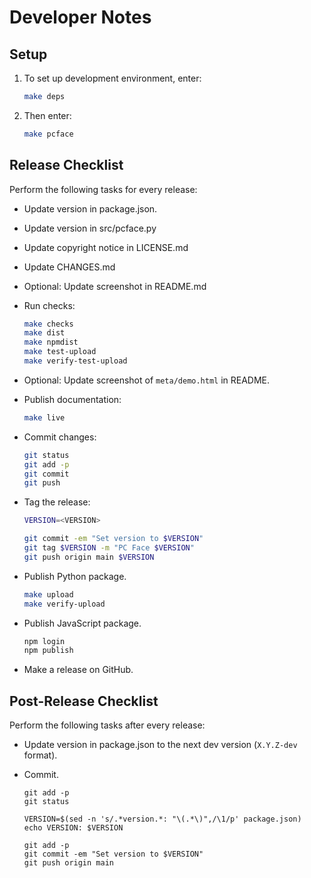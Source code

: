 Developer Notes
===============


Setup
-----

 1. To set up development environment, enter:

    ```sh
    make deps
    ```

 2. Then enter:

    ```sh
    make pcface
    ```


Release Checklist
-----------------

Perform the following tasks for every release:

  - Update version in package.json.
  - Update version in src/pcface.py
  - Update copyright notice in LICENSE.md
  - Update CHANGES.md
  - Optional: Update screenshot in README.md
  - Run checks:

    ```sh
    make checks
    make dist
    make npmdist
    make test-upload
    make verify-test-upload
    ```

  - Optional: Update screenshot of `meta/demo.html` in README.
  - Publish documentation:

    ```sh
    make live
    ```

  - Commit changes:

    ```sh
    git status
    git add -p
    git commit
    git push
    ```

  - Tag the release:

    ```sh
    VERSION=<VERSION>

    git commit -em "Set version to $VERSION"
    git tag $VERSION -m "PC Face $VERSION"
    git push origin main $VERSION
    ```

  - Publish Python package.

    ```sh
    make upload
    make verify-upload
    ```

  - Publish JavaScript package.

    ```sh
    npm login
    npm publish
    ```

  - Make a release on GitHub.


Post-Release Checklist
----------------------

Perform the following tasks after every release:

  - Update version in package.json to the next dev version (`X.Y.Z-dev` format).

  - Commit.

    ```
    git add -p
    git status

    VERSION=$(sed -n 's/.*version.*: "\(.*\)",/\1/p' package.json)
    echo VERSION: $VERSION

    git add -p
    git commit -em "Set version to $VERSION"
    git push origin main
    ```
